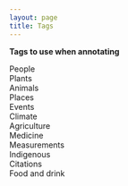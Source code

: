 ```yaml
---
layout: page
title: Tags
---
```



**Tags to use when annotating**

People  
Plants  
Animals  
Places  
Events  
Climate  
Agriculture  
Medicine  
Measurements  
Indigenous  
Citations  
Food and drink  
